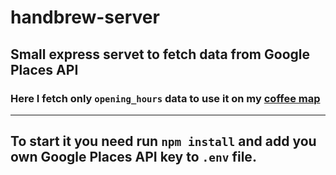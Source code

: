 # handbrew-server

## Small express servet to fetch data from Google Places API

### Here I fetch only `opening_hours` data to use it on my [coffee map](https://handbrewmap.vercel.app)

***
## To start it you need run `npm install` and add you own Google Places API key to `.env` file.
